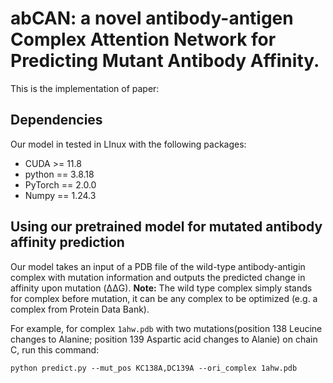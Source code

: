 # abCAN: a novel antibody-antigen Complex Attention Network for Predicting Mutant Antibody Affinity.
This is the implementation of paper: 
## Dependencies
Our model in tested in LInux with the following packages:
- CUDA >= 11.8
- python == 3.8.18
- PyTorch == 2.0.0
- Numpy == 1.24.3
## Using our pretrained model for mutated antibody affinity prediction
Our model takes an input of a PDB file of the wild-type antibody-antigin complex with mutation information and outputs the predicted change in affinity upon mutation (ΔΔG).
**Note:** The wild type complex simply stands for complex before mutation, it can be any complex to be optimized (e.g. a complex from Protein Data Bank).

For example, for complex `1ahw.pdb` with two mutations(position 138 Leucine changes to Alanine; position 139 Aspartic acid changes to Alanie) on chain C, run this command:
```
python predict.py --mut_pos KC138A,DC139A --ori_complex 1ahw.pdb
